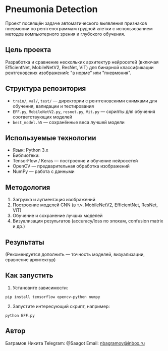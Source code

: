# Pneumonia Detection
Проект посвящён задаче автоматического выявления признаков пневмонии по
рентгенограммам грудной клетки с использованием методов компьютерного
зрения и глубокого обучения.
## Цель проекта
Разработка и сравнение нескольких архитектур нейросетей (включая EfficientNet,
MobileNetV2, ResNet, ViT) для бинарной классификации рентгеновских
изображений: "в норме" или "пневмония".
## Структура репозитория
- `train/`, `val/`, `test/` — директории с рентгеновскими снимками для обучения,
валидации и тестирования
- `EFF.py`, `MobileNetV2.py`, `resnet.py`, `Vit.py` — скрипты для обучения
соответствующих моделей
- `best_model.h5` — сохранённые веса лучшей модели
## Используемые технологии
- Язык: Python 3.x
- Библиотеки:
 - TensorFlow / Keras — построение и обучение нейросетей
 - OpenCV — предварительная обработка изображений
 - NumPy — работа с данными
## Методология
1. Загрузка и аугментация изображений
2. Построение моделей CNN (в т.ч. MobileNetV2, EfficientNet, ResNet, ViT)
3. Обучение и сохранение лучших моделей
4. Визуализация результатов (accuracy/loss по эпохам, confusion matrix и др.)
## Результаты
(Рекомендуется дополнить — точность моделей, визуализации, сравнение
архитектур)
## Как запустить
1. Установите зависимости:
 ```
 pip install tensorflow opencv-python numpy
 ```
2. Запустите интересующий скрипт, например:
 ```
 python EFF.py
 ```
## Автор
Баграмов Никита
Telegram: @Saagot
Email: nbagramov@inbox.ru
